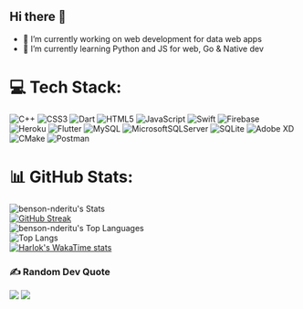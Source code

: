 ## Hi there 👋
- 🔭 I’m currently working on web development for data web apps
- 🌱 I’m currently learning Python and JS for web, Go & Native dev

# 💻 Tech Stack:
  ![C++](https://img.shields.io/badge/c++-%2300599C.svg?style=plastic&logo=c%2B%2B&logoColor=white) ![CSS3](https://img.shields.io/badge/css3-%231572B6.svg?style=plastic&logo=css3&logoColor=white) ![Dart](https://img.shields.io/badge/dart-%230175C2.svg?style=plastic&logo=dart&logoColor=white) ![HTML5](https://img.shields.io/badge/html5-%23E34F26.svg?style=plastic&logo=html5&logoColor=white) ![JavaScript](https://img.shields.io/badge/javascript-%23323330.svg?style=plastic&logo=javascript&logoColor=%23F7DF1E)   ![Swift](https://img.shields.io/badge/swift-F54A2A?style=plastic&logo=swift&logoColor=white) ![Firebase](https://img.shields.io/badge/firebase-%23039BE5.svg?style=plastic&logo=firebase) ![Heroku](https://img.shields.io/badge/heroku-%23430098.svg?style=plastic&logo=heroku&logoColor=white)  ![Flutter](https://img.shields.io/badge/Flutter-%2302569B.svg?style=plastic&logo=Flutter&logoColor=white) ![MySQL](https://img.shields.io/badge/mysql-%2300f.svg?style=plastic&logo=mysql&logoColor=white) ![MicrosoftSQLServer](https://img.shields.io/badge/Microsoft%20SQL%20Sever-CC2927?style=plastic&logo=microsoft%20sql%20server&logoColor=white) ![SQLite](https://img.shields.io/badge/sqlite-%2307405e.svg?style=plastic&logo=sqlite&logoColor=white) ![Adobe XD](https://img.shields.io/badge/Adobe%20XD-470137?style=plastic&logo=Adobe%20XD&logoColor=#FF61F6) ![CMake](https://img.shields.io/badge/CMake-%23008FBA.svg?style=plastic&logo=cmake&logoColor=white)  ![Postman](https://img.shields.io/badge/Postman-FF6C37?style=plastic&logo=postman&logoColor=white)
# 📊 GitHub Stats:
![benson-nderitu's Stats](https://github-readme-stats.vercel.app/api?username=benson-nderitu&theme=vue&show_icons=true&hide_border=true&count_private=true)<br/>
[![GitHub Streak](https://streak-stats.demolab.com?user=benson-nderitu&theme=vue)](https://git.io/streak-stats)<br/>
![benson-nderitu's Top Languages](https://github-readme-stats.vercel.app/api/top-langs/?username=benson-nderitu&theme=vue&show_icons=true&hide_border=false&layout=compact)<br/>
![Top Langs](https://github-readme-stats.vercel.app/api/top-langs/?username=benson-nderitu&layout=donut-vertical)<br/>
[![Harlok's WakaTime stats](https://github-readme-stats.vercel.app/api/wakatime?username=benson-nderitu)](https://github.com/benson-nderitu/github-readme-stats)<br/>

### ✍️ Random Dev Quote
![](https://quotes-github-readme.vercel.app/api?type=horizontal&theme=tokyonight)
[![](https://visitcount.itsvg.in/api?id=alihassan143&icon=0&color=0)](https://visitcount.itsvg.in)
